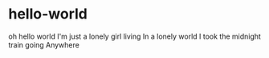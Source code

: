 # hello-world
oh hello world
I'm just a lonely girl living
In a lonely world
I took the midnight train going
Anywhere
